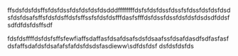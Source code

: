 ffsdsfdsfdsffsfdsfdssfdsfdsfdsfdsdddffffffffdsfsfdsfdssfdssfsfdssfdsfdsfdsdsfdsfdsafsffsfdsfdsffdsfsffssfsfdsfdsfffdasfsfffdsfdssfdssfdsfdsfdsdsdfddsfsdfdfdsfdsffsdf

fdsfdsffffdsfdsfsffsfewfiaffsdaffasfdsafdsafsdsfdsaafssfdsafdasdfsdfasfasfdsfaffsdafdsfdsafafsfafdsfdsdsfasdieww\sdfdsfdsf
dsfdsfdsfds

